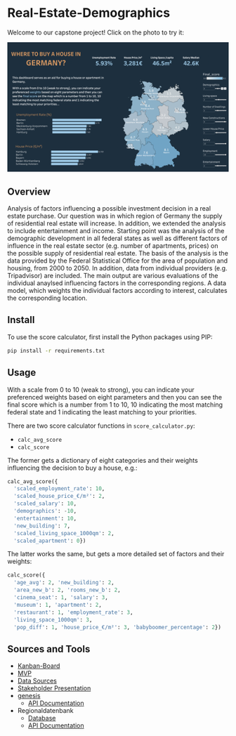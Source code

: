 # Real-Estate-Demographics

Welcome to our capstone project! Click on the photo to try it:

[![Dashboard](img/dashboard.png)](https://public.tableau.com/app/profile/farnaz.irani/viz/HouseBuyerGuide/Dashboard)



## Overview

Analysis of factors influencing a possible investment decision in a real estate purchase. Our question was in which region of Germany the supply of residential real estate will increase. In addition, we extended the analysis to include entertainment and income.
Starting point was the analysis of the demographic development in all federal states as well as different factors of influence in the real estate sector (e.g. number of apartments, prices) on the possible supply of residential real estate.
The basis of the analysis is the data provided by the Federal Statistical Office for the area of population and housing, from 2000 to 2050. In addition, data from individual providers (e.g. Tripadvisor) are included.
The main output are various evaluations of the individual anaylsed influencing factors in the corresponding regions. A data model, which weights the individual factors according to interest, calculates the corresponding location.

## Install

To use the score calculator, first install the Python packages using PIP:

```bash
pip install -r requirements.txt
```

## Usage

With a scale from 0 to 10 (weak to strong), you can indicate your preferenced weights based on eight parameters and then you can see the final score which is a number from 1 to 10, 10 indicating the most matching federal state and 1 indicating the least matching to your priorities.

There are two score calculator functions in `score_calculator.py`:
- `calc_avg_score`
- `calc_score`

The former gets a dictionary of eight categories and their weights influencing the decision to buy a house, e.g.:

```python
calc_avg_score({
  'scaled_employment_rate': 10,
  'scaled_house_price_€/m²': 2,
  'scaled_salary': 10,
  'demographics': -10,
  'entertainment': 10,
  'new_building': 7,
  'scaled_living_space_1000qm': 2,
  'scaled_apartment': 0})
```

The latter works the same, but gets a more detailed set of factors and their weights:

```python
calc_score({
  'age_avg': 2, 'new_building': 2,
  'area_new_b': 2, 'rooms_new_b': 2,
  'cinema_seat': 1, 'salary': 3,
  'museum': 1, 'apartment': 2,
  'restaurant': 1, 'employment_rate': 3,
  'living_space_1000qm': 3,
  'pop_diff': 1, 'house_price_€/m²': 3, 'babyboomer_percentage': 2})
```

## Sources and Tools

* [Kanban-Board](https://miro.com/app/board/uXjVOzj4vXk=/?userEmail=deming.cheung@outlook.com&track=true&utm_source=notification&utm_medium=email&utm_campaign=add-to-team-and-board&utm_content=go-to-board&invite_link_id=824995705973)  
* [MVP](https://miro.com/app/board/uXjVOzOpuN4=/)  
* [Data Sources](https://docs.google.com/spreadsheets/d/1CCJFOJi3ZScCt8BZwK8xA_fqC1bCAsB3bcCP4lncxOA/edit#gid=0)  
* [Stakeholder Presentation](https://docs.google.com/presentation/d/1kREDLAWqnXOzMYnnlQCyfycUMn3G9qslpF6I2G-3iX8/edit#slide=id.g12ced5afda5_0_0)
* [genesis](https://www-genesis.destatis.de/genesis/online?operation=previous&levelindex=0&step=0&titel=&levelid=1652949290654&acceptscookies=false)
  * [API Documentation](https://www-genesis.destatis.de/genesis/misc/GENESIS-Webservices_Einfuehrung.pdf)  
* Regionaldatenbank
  * [Database](https://www.regionalstatistik.de/genesis/online/) 
  * [API Documentation](https://www.regionalstatistik.de/genesis/misc/Deep-Links_REG.pdf) 
